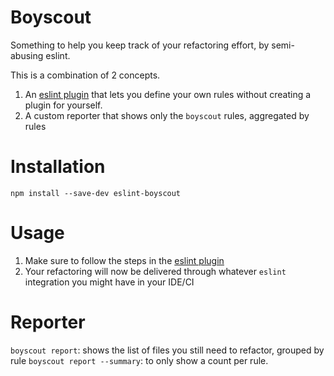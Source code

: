 # Boyscout
Something to help you keep track of your refactoring effort, by semi-abusing eslint.

This is a combination of 2 concepts.
1. An [eslint plugin](https://github.com/nicolaslt/eslint-plugin-boyscout) that lets you define your own rules without creating a plugin for yourself.
2. A custom reporter that shows only the `boyscout` rules, aggregated by rules


# Installation

`npm install --save-dev eslint-boyscout`

# Usage

1. Make sure to follow the steps in the [eslint plugin](https://github.com/nicolaslt/eslint-plugin-boyscout)
2. Your refactoring will now be delivered through whatever `eslint` integration you might have in your IDE/CI

# Reporter

`boyscout report`: shows the list of files you still need to refactor, grouped by rule
`boyscout report --summary`: to only show a count per rule.


